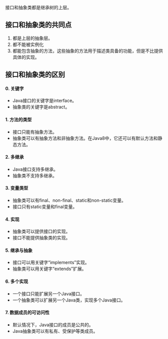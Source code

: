 接口和抽象类都是继承树的上层。
## 接口和抽象类的共同点
1) 都是上层的抽象层。
2) 都不能被实例化
3) 都能包含抽象的方法，这些抽象的方法用于描述类具备的功能，但是不比提供具体的实现。

## 接口和抽象类的区别

#### 0. 关键字
- Java接口的关键字是interface。
- 抽象类的关键字是abstract。

#### 1. 方法的类型
- 接口只能有抽象方法。
- 抽象类可以有抽象方法和非抽象方法。在Java8中，它还可以有默认方法和静态方法。

#### 2. 多继承
- Java接口支持多继承。
- 抽象类不支持多继承。

#### 3. 变量类型
- 抽象类可以有final、non-final、static和non-static变量。
- 接口只有static变量和final变量。

#### 4. 实现
- 抽象类可以提供接口的实现。
- 接口不能提供抽象类的实现。

#### 5. 继承与抽象
- 接口可以用关键字“implements”实现。
- 抽象类可以用关键字“extends”扩展。

#### 6. 多个实现
- 一个接口只能扩展另一个Java接口。
- 一个抽象类可以扩展另一个Java类，实现多个Java接口。

#### 7. 数据成员的可访问性
- 默认情况下，Java接口的成员是公共的。
- Java抽象类可以有私有、受保护等类成员。